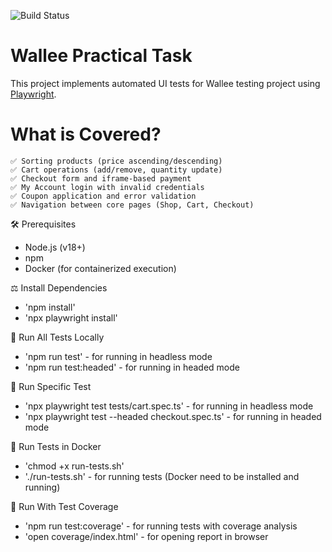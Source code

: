 ![Build Status](https://github.com/idvitos/Wallee-home-assignment/actions/workflows/playwright-ci.yml/badge.svg)

# Wallee Practical Task

This project implements automated UI tests for Wallee testing project using [Playwright](https://playwright.dev/).

# What is Covered?
    ✅ Sorting products (price ascending/descending)
    ✅ Cart operations (add/remove, quantity update)
    ✅ Checkout form and iframe-based payment
    ✅ My Account login with invalid credentials
    ✅ Coupon application and error validation
    ✅ Navigation between core pages (Shop, Cart, Checkout)

🛠️ Prerequisites
- Node.js (v18+)
- npm
- Docker (for containerized execution)

⚖️ Install Dependencies
- 'npm install'
- 'npx playwright install'

🚀 Run All Tests Locally
- 'npm run test' - for running in headless mode
- 'npm run test:headed' - for running in headed mode

🚀 Run Specific Test
- 'npx playwright test tests/cart.spec.ts' - for running in headless mode
- 'npx playwright test --headed checkout.spec.ts' - for running in headed mode

🐳 Run Tests in Docker
- 'chmod +x run-tests.sh'
- './run-tests.sh' - for running tests (Docker need to be installed and running)

🧲 Run With Test Coverage
- 'npm run test:coverage' - for running tests with coverage analysis
- 'open coverage/index.html' - for opening report in browser